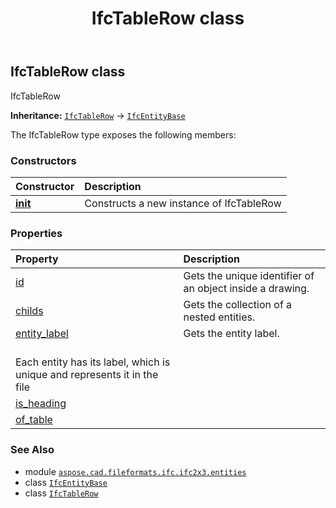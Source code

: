 ﻿---
title: IfcTableRow class
second_title: Aspose.CAD for Python via .NET API References
description: 
type: docs
weight: 5940
url: /python-net/aspose.cad.fileformats.ifc.ifc2x3.entities/ifctablerow/
is_root: false
---

## IfcTableRow class

IfcTableRow



**Inheritance:** [`IfcTableRow`](/cad/python-net/aspose.cad.fileformats.ifc.ifc2x3.entities/ifctablerow) → 
[`IfcEntityBase`](/cad/python-net/aspose.cad.fileformats.ifc/ifcentitybase)



The IfcTableRow type exposes the following members:

### Constructors
| Constructor | Description |
| :- | :- |
| [__init__](/cad/python-net/aspose.cad.fileformats.ifc.ifc2x3.entities/ifctablerow/__init__/#) | Constructs a new instance of IfcTableRow |


### Properties
| Property | Description |
| :- | :- |
| [id](/cad/python-net/aspose.cad.fileformats.ifc.ifc2x3.entities/ifctablerow/id) | Gets the unique identifier of an object inside a drawing. |
| [childs](/cad/python-net/aspose.cad.fileformats.ifc.ifc2x3.entities/ifctablerow/childs) | Gets the collection of a nested entities. |
| [entity_label](/cad/python-net/aspose.cad.fileformats.ifc.ifc2x3.entities/ifctablerow/entity_label) | Gets the entity label.<br/>Each entity has its label, which is unique and represents it in the file |
| [is_heading](/cad/python-net/aspose.cad.fileformats.ifc.ifc2x3.entities/ifctablerow/is_heading) |  |
| [of_table](/cad/python-net/aspose.cad.fileformats.ifc.ifc2x3.entities/ifctablerow/of_table) |  |



### See Also
* module [`aspose.cad.fileformats.ifc.ifc2x3.entities`](..)
* class [`IfcEntityBase`](/cad/python-net/aspose.cad.fileformats.ifc/ifcentitybase)
* class [`IfcTableRow`](/cad/python-net/aspose.cad.fileformats.ifc.ifc2x3.entities/ifctablerow)
